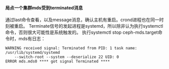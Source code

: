 #### 局点一个集群mds受到terminated消息

通过last命令查看，以及message消息，确认主机有重启。crond进程也在同一时刻被重启。
Terminate信号的发起进程是systemd，所以除非认为执行systemctl命令，否则很大可能性是系统触发的。
执行systemctl stop ceph-mds.target命令时，mds有日志：

    WARNING received signal: Terminated from PID: 1 task name: /usr/lib/systemd/systemd
        --switch-root --system --deserialize 22 UID: 0 
    ERROR mds.mds0 **** got signal Terminated ****
